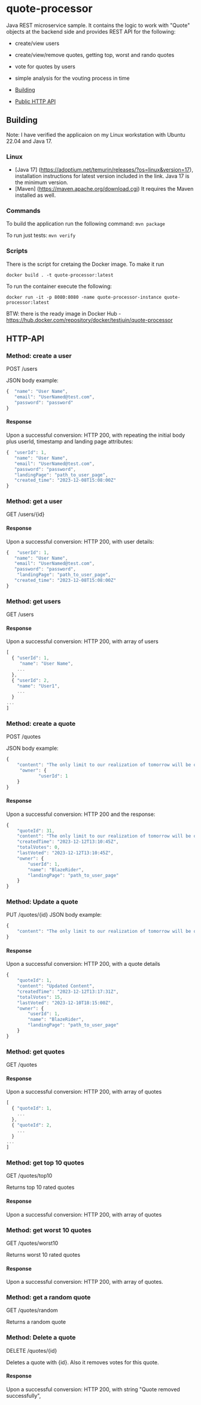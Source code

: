 # quote-processor
Java REST microservice sample. It contains the logic to work with "Quote" objects at the backend side and provides REST API for the following:
- create/view users
- create/view/remove quotes, getting top, worst and rando quotes
- vote for quotes by users
- simple analysis for the vouting process in time

- [Building](#building)
- [Public HTTP API](#http-api)

## Building

Note: I have verified the applicaion on my Linux workstation with Ubuntu 22.04 and Java 17.

### Linux
- [Java 17] (https://adoptium.net/temurin/releases/?os=linux&version=17), installation instructions for latest version included in the link. Java 17 is the minimum version.
- [Maven] (https://maven.apache.org/download.cgi) It requires the Maven installed as well.

### Commands 
To build the application run the following command:
`mvn package`

To run just tests:
`mvn verify`

### Scripts

There is the script for cretaing the Docker image. To make it run

`docker build . -t quote-processor:latest`

To run the container execute the following:

`docker run -it -p 8080:8080 -name quote-processor-instance quote-processor:latest`

BTW: there is the ready image in Docker Hub - https://hub.docker.com/repository/docker/testjuin/quote-processor

## HTTP-API

### Method: create a user
POST /users

JSON body example:
```javascript
{  "name": "User Name",
   "email": "UserNamed@test.com",
   "password": "password"
}
```
#### Response
Upon a successful conversion: HTTP 200, with repeating the initial body plus userId, timestamp and landing page attributes:
```javascript
{  "userId": 1,
   "name": "User Name",
   "email": "UserNamed@test.com",
   "password": "password",
   "landingPage": "path_to_user_page",
   "created_time": "2023-12-08T15:08:00Z"
}
```
### Method: get a user
GET /users/{id}

#### Response
Upon a successful conversion: HTTP 200, with user details:
```javascript
{   "userId": 1,
   "name": "User Name",
   "email": "UserNamed@test.com",
   "password": "password",
    "landingPage": "path_to_user_page",
   "created_time": "2023-12-08T15:08:00Z"
}
```

### Method: get users
GET /users

#### Response
Upon a successful conversion: HTTP 200, with array of users
```javascript
[
  { "userId": 1,
     "name": "User Name",
    ...
  },
  { "userId": 2,
    "name": "User1",
    ...
  }
...
]
```
### Method: create a quote
POST /quotes

JSON body example:
```javascript
{
    "content": "The only limit to our realization of tomorrow will be our doubts of today !!!. ",    
     "owner": {
            "userId": 1                 
    }
}
```
#### Response
Upon a successful conversion: HTTP 200 and the response:
```javascript
{
    "quoteId": 31,
    "content": "The only limit to our realization of tomorrow will be our doubts of today !!!. ",
    "createdTime": "2023-12-12T13:10:45Z",
    "totalVotes": 0,
    "lastVoted": "2023-12-12T13:10:45Z",
    "owner": {
        "userId": 1,
        "name": "BlazeRider",
        "landingPage": "path_to_user_page"
    }
}
```

### Method: Update a quote
PUT /quotes/{id}
JSON body example:
```javascript
{
    "content": "The only limit to our realization of tomorrow will be our doubts of today !!!. "       
}
```
#### Response
Upon a successful conversion: HTTP 200, with a quote details
```javascript
{
    "quoteId": 1,
    "content": "Updated Content",
    "createdTime": "2023-12-12T13:17:31Z",
    "totalVotes": 15,
    "lastVoted": "2023-12-10T18:15:00Z",
    "owner": {
        "userId": 1,
        "name": "BlazeRider",
        "landingPage": "path_to_user_page"
    }
}
```
### Method: get quotes
GET /quotes

#### Response
Upon a successful conversion: HTTP 200, with array of quotes
```javascript
[
  { "quoteId": 1,
    ...
  },
  { "quoteId": 2,
    ...
  }
...
]
```
### Method: get top 10 quotes
GET /quotes/top10

Returns top 10 rated quotes

#### Response
Upon a successful conversion: HTTP 200, with array of quotes

### Method: get worst 10 quotes
GET /quotes/worst10

Returns worst 10 rated quotes

#### Response
Upon a successful conversion: HTTP 200, with array of quotes.

### Method: get a random quote
GET /quotes/random

Returns a random quote

### Method: Delete a quote
DELETE /quotes/{id}

Deletes a quote with {id}. Also it removes votes for this quote. 

#### Response
Upon a successful conversion: HTTP 200, with string "Quote removed successfully",



